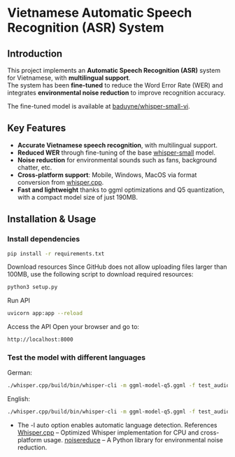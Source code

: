 # Vietnamese Automatic Speech Recognition (ASR) System

## Introduction
This project implements an **Automatic Speech Recognition (ASR)** system for Vietnamese, with **multilingual support**.  
The system has been **fine-tuned** to reduce the Word Error Rate (WER) and integrates **environmental noise reduction** to improve recognition accuracy.  

The fine-tuned model is available at [baduyne/whisper-small-vi](https://huggingface.co/baduyne/whisper-small-vi).

## Key Features
- **Accurate Vietnamese speech recognition**, with multilingual support.  
- **Reduced WER** through fine-tuning of the base [whisper-small](https://huggingface.co/openai/whisper-small) model.  
- **Noise reduction** for environmental sounds such as fans, background chatter, etc.  
- **Cross-platform support**: Mobile, Windows, MacOS via format conversion from [whisper.cpp](https://github.com/ggml-org/whisper.cpp).  
- **Fast and lightweight** thanks to ggml optimizations and Q5 quantization, with a compact model size of just 190MB.  

## Installation & Usage

### Install dependencies
```bash
pip install -r requirements.txt
```

Download resources
Since GitHub does not allow uploading files larger than 100MB, use the following script to download required resources:
```bash
python3 setup.py
```
Run API
```bash
uvicorn app:app --reload
```
Access the API
Open your browser and go to:
```bash
http://localhost:8000
```
### Test the model with different languages
German:
```bash
./whisper.cpp/build/bin/whisper-cli -m ggml-model-q5.ggml -f test_audio/de_test.mp3 -l auto -otxt
```
English:
```bash
./whisper.cpp/build/bin/whisper-cli -m ggml-model-q5.ggml -f test_audio/en_test.mp3 -l auto -otxt
```
- The -l auto option enables automatic language detection.
References
[Whisper.cpp](https://github.com/ggml-org/whisper.cpp) – Optimized Whisper implementation for CPU and cross-platform usage.
[noisereduce](https://pypi.org/project/noisereduce/1.0.1/) – A Python library for environmental noise reduction.

